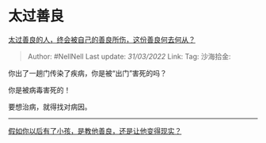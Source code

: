 # 太过善良
[太过善良的人，终会被自己的善良所伤，这份善良何去何从？](https://www.zhihu.com/question/520255432/answer/2410566309)

> Author: #NellNell
> Last update: *31/03/2022*
> Link:
> Tag:
> 沙海拾金:

你出了一趟门传染了疾病，你是被“出门”害死的吗？

你是被病毒害死的！

要想治病，就得找对病因。

---

[假如你以后有了小孩，是教他善良，还是让他变得现实？](https://www.zhihu.com/question/368072674/answer/1009483941)
